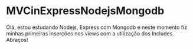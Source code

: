 # MVCinExpressNodejsMongodb
Olá, estou estudando Nodejs, Express com Mongodb e neste momento fiz minhas primeiras inserções nos views com a utilização dos Includes. Abraços!
